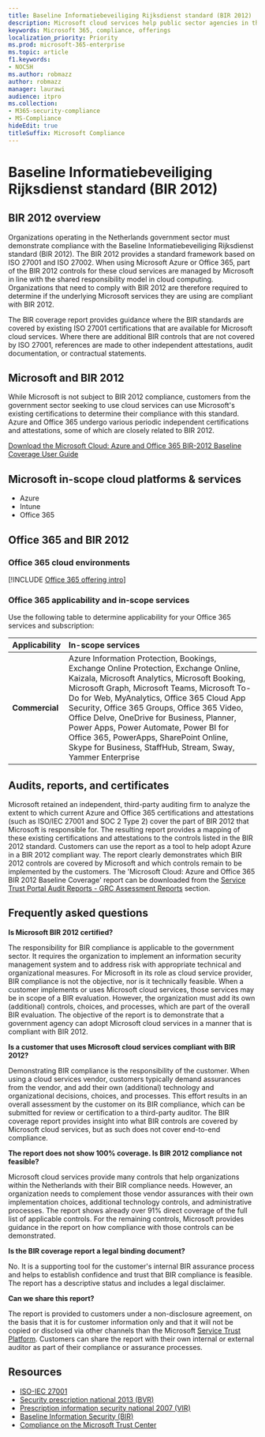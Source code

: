 ```yaml
---
title: Baseline Informatiebeveiliging Rijksdienst standard (BIR 2012)
description: Microsoft cloud services help public sector agencies in the Netherlands comply with the BIR 2012 standard.
keywords: Microsoft 365, compliance, offerings
localization_priority: Priority
ms.prod: microsoft-365-enterprise
ms.topic: article
f1.keywords:
- NOCSH
ms.author: robmazz
author: robmazz
manager: laurawi
audience: itpro
ms.collection:
- M365-security-compliance
- MS-Compliance
hideEdit: true
titleSuffix: Microsoft Compliance
---
```


# Baseline Informatiebeveiliging Rijksdienst standard (BIR 2012)

## BIR 2012 overview

Organizations operating in the Netherlands government sector must demonstrate compliance with the Baseline Informatiebeveiliging Rijksdienst standard (BIR 2012). The BIR 2012 provides a standard framework based on ISO 27001 and ISO 27002. When using Microsoft Azure or Office 365, part of the BIR 2012 controls for these cloud services are managed by Microsoft in line with the shared responsibility model in cloud computing. Organizations that need to comply with BIR 2012 are therefore required to determine if the underlying Microsoft services they are using are compliant with BIR 2012.

The BIR coverage report provides guidance where the BIR standards are covered by existing ISO 27001 certifications that are available for Microsoft cloud services. Where there are additional BIR controls that are not covered by ISO 27001, references are made to other independent attestations, audit documentation, or contractual statements.

## Microsoft and BIR 2012

While Microsoft is not subject to BIR 2012 compliance, customers from the government sector seeking to use cloud services can use Microsoft's existing certifications to determine their compliance with this standard. Azure and Office 365 undergo various periodic independent certifications and attestations, some of which are closely related to BIR 2012.

[Download the Microsoft Cloud: Azure and Office 365 BIR-2012 Baseline Coverage User Guide](https://go.microsoft.com/fwlink/p/?linkid=2099461)

## Microsoft in-scope cloud platforms & services

- Azure
- Intune
- Office 365

## Office 365 and BIR 2012

### Office 365 cloud environments

[!INCLUDE [Office 365 offering intro](../includes/o365-offering-introduction.md)]

### Office 365 applicability and in-scope services

Use the following table to determine applicability for your Office 365 services and subscription:

| **Applicability** | **In-scope services** |
|:------------------|:----------------------|
| **Commercial** | Azure Information Protection, Bookings, Exchange Online Protection, Exchange Online, Kaizala, Microsoft Analytics, Microsoft Booking, Microsoft Graph, Microsoft Teams, Microsoft To-Do for Web, MyAnalytics, Office 365 Cloud App Security, Office 365 Groups, Office 365 Video, Office Delve, OneDrive for Business, Planner, Power Apps, Power Automate, Power BI for Office 365, PowerApps, SharePoint Online, Skype for Business, StaffHub, Stream, Sway, Yammer Enterprise |

## Audits, reports, and certificates

Microsoft retained an independent, third-party auditing firm to analyze the extent to which current Azure and Office 365 certifications and attestations (such as ISO/IEC 27001 and SOC 2 Type 2) cover the part of BIR 2012 that Microsoft is responsible for. The resulting report provides a mapping of these existing certifications and attestations to the controls listed in the BIR 2012 standard. Customers can use the report as a tool to help adopt Azure in a BIR 2012 compliant way. The report clearly demonstrates which BIR 2012 controls are covered by Microsoft and which controls remain to be implemented by the customers. The 'Microsoft Cloud: Azure and Office 365 BIR 2012 Baseline Coverage' report can be downloaded from the [Service Trust Portal Audit Reports - GRC Assessment Reports](https://servicetrust.microsoft.com/ViewPage/MSComplianceGuideV3) section.

## Frequently asked questions

**Is Microsoft BIR 2012 certified?**

The responsibility for BIR compliance is applicable to the government sector. It requires the organization to implement an information security management system and to address risk with appropriate technical and organizational measures. For Microsoft in its role as cloud service provider, BIR compliance is not the objective, nor is it technically feasible. When a customer implements or uses Microsoft cloud services, those services may be in scope of a BIR evaluation. However, the organization must add its own (additional) controls, choices, and processes, which are part of the overall BIR evaluation. The objective of the report is to demonstrate that a government agency can adopt Microsoft cloud services in a manner that is compliant with BIR 2012.

**Is a customer that uses Microsoft cloud services compliant with BIR 2012?**

Demonstrating BIR compliance is the responsibility of the customer. When using a cloud services vendor, customers typically demand assurances from the vendor, and add their own (additional) technology and organizational decisions, choices, and processes. This effort results in an overall assessment by the customer on its BIR compliance, which can be submitted for review or certification to a third-party auditor. The BIR coverage report provides insight into what BIR controls are covered by Microsoft cloud services, but as such does not cover end-to-end compliance.

**The report does not show 100% coverage. Is BIR 2012 compliance not feasible?**

Microsoft cloud services provide many controls that help organizations within the Netherlands with their BIR compliance needs. However, an organization needs to complement those vendor assurances with their own implementation choices, additional technology controls, and administrative processes. The report shows already over 91% direct coverage of the full list of applicable controls. For the remaining controls, Microsoft provides guidance in the report on how compliance with those controls can be demonstrated.

**Is the BIR coverage report a legal binding document?**

No. It is a supporting tool for the customer's internal BIR assurance process and helps to establish confidence and trust that BIR compliance is feasible. The report has a descriptive status and includes a legal disclaimer.

**Can we share this report?**

The report is provided to customers under a non-disclosure agreement, on the basis that it is for customer information only and that it will not be copied or disclosed via other channels than the Microsoft [Service Trust Platform](https://www.microsoft.com/TrustCenter/STP/default.aspx). Customers can share the report with their own internal or external auditor as part of their compliance or assurance processes.

## Resources

- [ISO-IEC 27001](offering-iso-27001.md)
- [Security prescription national 2013 (BVR)](https://wetten.overheid.nl/BWBR0033512/2013-06-01)
- [Prescription information security national 2007 (VIR)](https://wetten.overheid.nl/BWBR0022141/2007-07-01)
- [Baseline Information Security (BIR)](https://www.earonline.nl/index.php/BIR_2012)
- [Compliance on the Microsoft Trust Center](https://www.microsoft.com/trust-center/compliance/compliance-overview)
